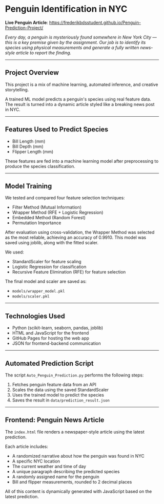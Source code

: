# Penguin Identification in NYC

**Live Penguin Article**: https://frederikbdsstudent.github.io/Penguin-Prediction-Project/

_Every day, a penguin is mysteriously found somewhere in New York City — this is a key premise given by the assignment. Our job is to identify its species using physical measurements and generate a fully written news-style article to report the finding._

---

## Project Overview

This project is a mix of machine learning, automated inference, and creative storytelling.

A trained ML model predicts a penguin's species using real feature data. The result is turned into a dynamic article styled like a breaking news post in NYC.

---

## Features Used to Predict Species

- Bill Length (mm)
- Bill Depth (mm)
- Flipper Length (mm)

These features are fed into a machine learning model after preprocessing to produce the species classification.

---

## Model Training

We tested and compared four feature selection techniques:

- Filter Method (Mutual Information)
- Wrapper Method (RFE + Logistic Regression)
- Embedded Method (Random Forest)
- Permutation Importance

After evaluation using cross-validation, the Wrapper Method was selected as the most reliable, achieving an accuracy of 0.9910. This model was saved using joblib, along with the fitted scaler.

We used:
- StandardScaler for feature scaling
- Logistic Regression for classification
- Recursive Feature Elimination (RFE) for feature selection

The final model and scaler are saved as:
- `models/wrapper_model.pkl`
- `models/scaler.pkl`

---

## Technologies Used

- Python (scikit-learn, seaborn, pandas, joblib)
- HTML and JavaScript for the frontend
- GitHub Pages for hosting the web app
- JSON for frontend-backend communication

---

## Automated Prediction Script

The script `Auto_Penguin_Prediction.py` performs the following steps:

1. Fetches penguin feature data from an API
2. Scales the data using the saved StandardScaler
3. Uses the trained model to predict the species
4. Saves the result in `data/prediction_result.json`

---

## Frontend: Penguin News Article

The `index.html` file renders a newspaper-style article using the latest prediction.

Each article includes:

- A randomized narrative about how the penguin was found in NYC
- A specific NYC location
- The current weather and time of day
- A unique paragraph describing the predicted species
- A randomly assigned name for the penguin
- Bill and flipper measurements, rounded to 2 decimal places

All of this content is dynamically generated with JavaScript based on the latest prediction.
